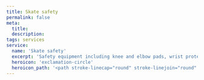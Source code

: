 ```yaml
---
title: Skate safety
permalink: false
meta:
  title:
  description:
tags: services
service:
  name: 'Skate safety'
  excerpt: 'Safety equipment including knee and elbow pads, wrist protection and helmets'
  heroicon: 'exclamation-circle'
  heroicon_path: '<path stroke-linecap="round" stroke-linejoin="round" d="M12 8v4m0 4h.01M21 12a9 9 0 11-18 0 9 9 0 0118 0z" />'
---
```

